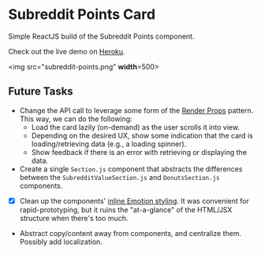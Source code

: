 # Subreddit Points Card

Simple ReactJS build of the Subreddit Points component. 

Check out the live demo on [Heroku](https://subreddit-points-card.herokuapp.com/).

<img src="subreddit-points.png" **width**=500>

## Future Tasks
- Change the API call to leverage some form of the [Render Props](https://reactjs.org/docs/render-props.html) pattern. This way, we can do the following:
  - Load the card lazily (on-demand) as the user scrolls it into view.
  - Depending on the desired UX, show some indication that the card is loading/retrieving data (e.g., a loading spinner).
  - Show feedback if there is an error with retrieving or displaying the data.
- Create a single `Section.js` component that abstracts the differences between the `SubredditValueSection.js` and `DonutsSection.js` components.
- [x] Clean up the components' [inline Emotion styling](https://emotion.sh/docs/css-prop). It was convenient for rapid-prototyping, but it ruins the "at-a-glance" of the HTML/JSX structure when there's too much.
- Abstract copy/content away from components, and centralize them. Possibly add localization.